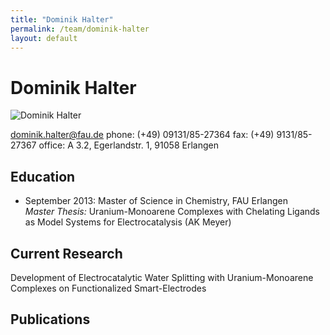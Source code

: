 ```yaml
---
title: "Dominik Halter"
permalink: /team/dominik-halter
layout: default
---
```


# Dominik Halter

![Dominik Halter](/assets/img/dh_page.jpg)
 
[dominik.halter@fau.de](mailto:dominik.halter@fau.de)
phone: (+49) 09131/85-27364
fax:  (+49) 9131/85-27367
office: A 3.2, Egerlandstr. 1, 91058 Erlangen

## Education

- September 2013:
Master of Science in Chemistry, FAU Erlangen<br>
_Master Thesis:_ Uranium-Monoarene Complexes with Chelating Ligands as Model Systems for Electrocatalysis (AK Meyer)

## Current Research

Development of Electrocatalytic Water Splitting with Uranium-Monoarene Complexes on Functionalized Smart-Electrodes

## Publications